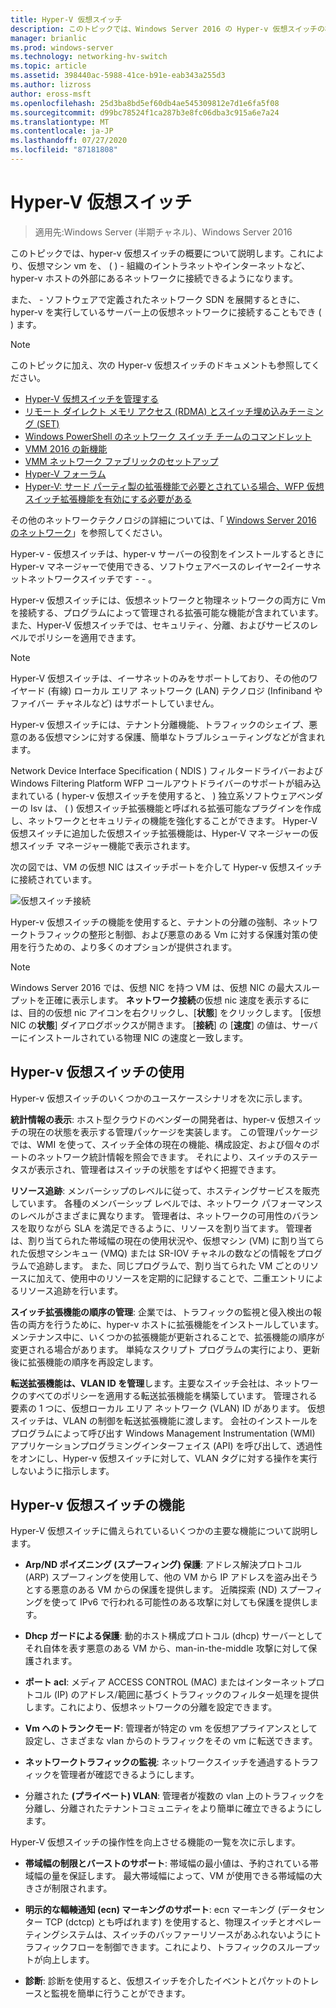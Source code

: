 ```yaml
---
title: Hyper-V 仮想スイッチ
description: このトピックでは、Windows Server 2016 の Hyper-v 仮想スイッチの概要について説明します。
manager: brianlic
ms.prod: windows-server
ms.technology: networking-hv-switch
ms.topic: article
ms.assetid: 398440ac-5988-41ce-b91e-eab343a255d3
ms.author: lizross
author: eross-msft
ms.openlocfilehash: 25d3ba8bd5ef60db4ae545309812e7d1e6fa5f08
ms.sourcegitcommit: d99bc78524f1ca287b3e8fc06dba3c915a6e7a24
ms.translationtype: MT
ms.contentlocale: ja-JP
ms.lasthandoff: 07/27/2020
ms.locfileid: "87181808"
---
```

# <a name="hyper-v-virtual-switch"></a>Hyper-V 仮想スイッチ

>適用先:Windows Server (半期チャネル)、Windows Server 2016

このトピックでは、hyper-v 仮想スイッチの概要について説明します。これにより、仮想マシン vm を、 \( \) \- 組織のイントラネットやインターネットなど、hyper-v ホストの外部にあるネットワークに接続できるようになります。

また、 \- ソフトウェアで定義されたネットワーク SDN を展開するときに、hyper-v を実行しているサーバー上の仮想ネットワークに接続することもでき \( \) ます。

> [!NOTE]
> このトピックに加え、次の Hyper-v 仮想スイッチのドキュメントも参照してください。
>
> - [Hyper-V 仮想スイッチを管理する](Manage-Hyper-V-Virtual-Switch.md)
> - [リモート ダイレクト メモリ アクセス (RDMA) とスイッチ埋め込みチーミング (SET)](RDMA-and-Switch-Embedded-Teaming.md)
> - [Windows PowerShell のネットワーク スイッチ チームのコマンドレット](https://docs.microsoft.com/powershell/module/netswitchteam/new-netswitchteam?view=win10-ps)
> - [VMM 2016 の新機能](https://docs.microsoft.com/system-center/vmm/whats-new#networking)
> - [VMM ネットワーク ファブリックのセットアップ](https://docs.microsoft.com/system-center/vmm/manage-networks)
> - [Hyper-V フォーラム](https://docs.microsoft.com/answers/topics/windows-server-hyper-v.html)
> - [Hyper-V: サード パーティ製の拡張機能で必要とされている場合、WFP 仮想スイッチ拡張機能を有効にする必要がある](https://docs.microsoft.com/answers/topics/windows-server-hyper-v.html)
>
> その他のネットワークテクノロジの詳細については、「 [Windows Server 2016 のネットワーク](https://docs.microsoft.com/windows-server/networking/networking)」を参照してください。

Hyper-v \- 仮想スイッチは、hyper-v サーバーの役割をインストールするときに Hyper-v マネージャーで使用できる、ソフトウェアベースのレイヤー2イーサネットネットワークスイッチです \- \- 。

Hyper-v 仮想スイッチには、仮想ネットワークと物理ネットワークの両方に Vm を接続する、プログラムによって管理される拡張可能な機能が含まれています。 また、Hyper-V 仮想スイッチでは、セキュリティ、分離、およびサービスのレベルでポリシーを適用できます。

> [!NOTE]
> Hyper-V 仮想スイッチは、イーサネットのみをサポートしており、その他のワイヤード (有線) ローカル エリア ネットワーク (LAN) テクノロジ (Infiniband やファイバー チャネルなど) はサポートしていません。

Hyper-v 仮想スイッチには、テナント分離機能、トラフィックのシェイプ、悪意のある仮想マシンに対する保護、簡単なトラブルシューティングなどが含まれます。

Network Device Interface Specification \( NDIS \) フィルタードライバーおよび Windows Filtering Platform WFP コールアウトドライバーのサポートが組み込まれている \( hyper-v 仮想スイッチを使用すると、 \) 独立系ソフトウェアベンダーの Isv は、 \( \) 仮想スイッチ拡張機能と呼ばれる拡張可能なプラグインを作成し、ネットワークとセキュリティの機能を強化することができます。 Hyper-V 仮想スイッチに追加した仮想スイッチ拡張機能は、Hyper-V マネージャーの仮想スイッチ マネージャー機能で表示されます。

次の図では、VM の仮想 NIC はスイッチポートを介して Hyper-v 仮想スイッチに接続されています。

![仮想スイッチ接続](../media/Hyper-V-Virtual-Switch/Vswitch_01.jpg)

Hyper-v 仮想スイッチの機能を使用すると、テナントの分離の強制、ネットワークトラフィックの整形と制御、および悪意のある Vm に対する保護対策の使用を行うための、より多くのオプションが提供されます。

>[!NOTE]
> Windows Server 2016 では、仮想 NIC を持つ VM は、仮想 NIC の最大スループットを正確に表示します。 **ネットワーク接続**の仮想 nic 速度を表示するには、目的の仮想 nic アイコンを右クリックし、[**状態**] をクリックします。 [仮想 NIC の**状態**] ダイアログボックスが開きます。 [**接続**] の [**速度**] の値は、サーバーにインストールされている物理 NIC の速度と一致します。

## <a name="uses-for-hyper-v-virtual-switch"></a><a name="bkmk_apps"></a>Hyper-v 仮想スイッチの使用

Hyper-v 仮想スイッチのいくつかのユースケースシナリオを次に示します。

**統計情報の表示**: ホスト型クラウドのベンダーの開発者は、hyper-v 仮想スイッチの現在の状態を表示する管理パッケージを実装します。 この管理パッケージでは、WMI を使って、スイッチ全体の現在の機能、構成設定、および個々のポートのネットワーク統計情報を照会できます。 それにより、スイッチのステータスが表示され、管理者はスイッチの状態をすばやく把握できます。

**リソース追跡**: メンバーシップのレベルに従って、ホスティングサービスを販売しています。 各種のメンバーシップ レベルでは、ネットワーク パフォーマンスのレベルがさまざまに異なります。 管理者は、ネットワークの可用性のバランスを取りながら SLA を満足できるように、リソースを割り当てます。 管理者は、割り当てられた帯域幅の現在の使用状況や、仮想マシン (VM) に割り当てられた仮想マシンキュー (VMQ) または SR-IOV チャネルの数などの情報をプログラムで追跡します。 また、同じプログラムで、割り当てられた VM ごとのリソースに加えて、使用中のリソースを定期的に記録することで、二重エントリによるリソース追跡を行います。

**スイッチ拡張機能の順序の管理**: 企業では、トラフィックの監視と侵入検出の報告の両方を行うために、hyper-v ホストに拡張機能をインストールしています。 メンテナンス中に、いくつかの拡張機能が更新されることで、拡張機能の順序が変更される場合があります。 単純なスクリプト プログラムの実行により、更新後に拡張機能の順序を再設定します。

**転送拡張機能は、VLAN ID を管理**します。主要なスイッチ会社は、ネットワークのすべてのポリシーを適用する転送拡張機能を構築しています。 管理される要素の 1 つに、仮想ローカル エリア ネットワーク (VLAN) ID があります。 仮想スイッチは、VLAN の制御を転送拡張機能に渡します。 会社のインストールをプログラムによって呼び出す Windows Management Instrumentation (WMI) アプリケーションプログラミングインターフェイス (API) を呼び出して、透過性をオンにし、Hyper-v 仮想スイッチに対して、VLAN タグに対する操作を実行しないように指示します。

## <a name="hyper-v-virtual-switch-functionality"></a><a name="bkmk_func"></a>Hyper-v 仮想スイッチの機能

Hyper-V 仮想スイッチに備えられているいくつかの主要な機能について説明します。

-   **Arp/ND ポイズニング (スプーフィング) 保護**: アドレス解決プロトコル (ARP) スプーフィングを使用して、他の VM から IP アドレスを盗み出そうとする悪意のある VM からの保護を提供します。 近隣探索 (ND) スプーフィングを使って IPv6 で行われる可能性のある攻撃に対しても保護を提供します。

-   **Dhcp ガードによる保護**: 動的ホスト構成プロトコル (dhcp) サーバーとしてそれ自体を表す悪意のある VM から、man-in-the-middle 攻撃に対して保護されます。

-   **ポート acl**: メディア ACCESS CONTROL (MAC) またはインターネットプロトコル (IP) のアドレス/範囲に基づくトラフィックのフィルター処理を提供します。これにより、仮想ネットワークの分離を設定できます。

-   **Vm へのトランクモード**: 管理者が特定の vm を仮想アプライアンスとして設定し、さまざまな vlan からのトラフィックをその vm に転送できます。

-   **ネットワークトラフィックの監視**: ネットワークスイッチを通過するトラフィックを管理者が確認できるようにします。

-   分離された **(プライベート) VLAN**: 管理者が複数の vlan 上のトラフィックを分離し、分離されたテナントコミュニティをより簡単に確立できるようにします。

Hyper-V 仮想スイッチの操作性を向上させる機能の一覧を次に示します。

-   **帯域幅の制限とバーストのサポート**: 帯域幅の最小値は、予約されている帯域幅の量を保証します。 最大帯域幅によって、VM が使用できる帯域幅の大きさが制限されます。

-   **明示的な輻輳通知 (ecn) マーキングのサポート**: ecn マーキング (データセンター TCP (dctcp) とも呼ばれます) を使用すると、物理スイッチとオペレーティングシステムは、スイッチのバッファーリソースがあふれないようにトラフィックフローを制御できます。これにより、トラフィックのスループットが向上します。

-   **診断**: 診断を使用すると、仮想スイッチを介したイベントとパケットのトレースと監視を簡単に行うことができます。
